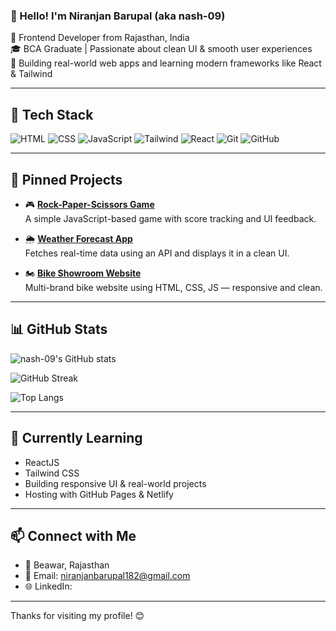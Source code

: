 ### 👋 Hello! I'm Niranjan Barupal (aka nash-09)

🚀 Frontend Developer from Rajasthan, India  
🎓 BCA Graduate | Passionate about clean UI & smooth user experiences  
🎯 Building real-world web apps and learning modern frameworks like React & Tailwind

---

## 🧠 Tech Stack

![HTML](https://img.shields.io/badge/HTML5-E34F26?style=for-the-badge&logo=html5&logoColor=white)
![CSS](https://img.shields.io/badge/CSS3-1572B6?style=for-the-badge&logo=css3&logoColor=white)
![JavaScript](https://img.shields.io/badge/JavaScript-F7DF1E?style=for-the-badge&logo=javascript&logoColor=black)
![Tailwind](https://img.shields.io/badge/Tailwind_CSS-38B2AC?style=for-the-badge&logo=tailwind-css&logoColor=white)
![React](https://img.shields.io/badge/React-20232A?style=for-the-badge&logo=react&logoColor=61DAFB)
![Git](https://img.shields.io/badge/Git-F05032?style=for-the-badge&logo=git&logoColor=white)
![GitHub](https://img.shields.io/badge/GitHub-181717?style=for-the-badge&logo=github&logoColor=white)

---

## 📌 Pinned Projects

- 🎮 **[Rock-Paper-Scissors Game](https://github.com/nash-09/Rock-Paper-Scissors-Game)**  
  A simple JavaScript-based game with score tracking and UI feedback.

- 🌦️ **[Weather Forecast App](https://github.com/nash-09/Weather-Forecast-App)**  
  Fetches real-time data using an API and displays it in a clean UI.

- 🏍️ **[Bike Showroom Website](https://github.com/nash-09/Bike-Showroom-Website)**  
  Multi-brand bike website using HTML, CSS, JS — responsive and clean.

---

## 📊 GitHub Stats

![nash-09's GitHub stats](https://github-readme-stats.vercel.app/api?username=nash-09&show_icons=true&theme=tokyonight)

![GitHub Streak](https://streak-stats.demolab.com/?user=nash-09&theme=tokyonight&hide_border=true)

![Top Langs](https://github-readme-stats.vercel.app/api/top-langs/?username=nash-09&layout=compact&theme=tokyonight)

---

## 🌱 Currently Learning

- ReactJS
- Tailwind CSS
- Building responsive UI & real-world projects
- Hosting with GitHub Pages & Netlify

---

## 📫 Connect with Me

- 📍 Beawar, Rajasthan  
- 📧 Email: niranjanbarupal182@gmail.com
- 🌐 LinkedIn: 

---

Thanks for visiting my profile! 😊
